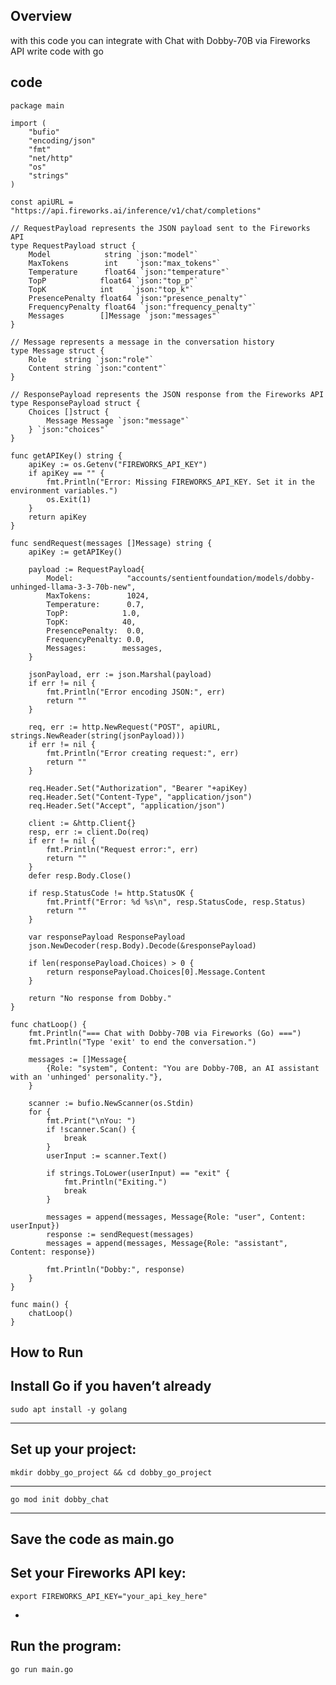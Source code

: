 Overview
-
 with this code you can integrate with Chat with Dobby-70B via Fireworks API
 write code with go
 
code
-
	package main
	
	import (
		"bufio"
		"encoding/json"
		"fmt"
		"net/http"
		"os"
		"strings"
	)
	
	const apiURL = "https://api.fireworks.ai/inference/v1/chat/completions"
	
	// RequestPayload represents the JSON payload sent to the Fireworks API
	type RequestPayload struct {
		Model            string `json:"model"`
		MaxTokens        int    `json:"max_tokens"`
		Temperature      float64 `json:"temperature"`
		TopP            float64 `json:"top_p"`
		TopK            int    `json:"top_k"`
		PresencePenalty float64 `json:"presence_penalty"`
		FrequencyPenalty float64 `json:"frequency_penalty"`
		Messages        []Message `json:"messages"`
	}
	
	// Message represents a message in the conversation history
	type Message struct {
		Role    string `json:"role"`
		Content string `json:"content"`
	}
	
	// ResponsePayload represents the JSON response from the Fireworks API
	type ResponsePayload struct {
		Choices []struct {
			Message Message `json:"message"`
		} `json:"choices"`
	}
	
	func getAPIKey() string {
		apiKey := os.Getenv("FIREWORKS_API_KEY")
		if apiKey == "" {
			fmt.Println("Error: Missing FIREWORKS_API_KEY. Set it in the environment variables.")
			os.Exit(1)
		}
		return apiKey
	}
	
	func sendRequest(messages []Message) string {
		apiKey := getAPIKey()
		
		payload := RequestPayload{
			Model:            "accounts/sentientfoundation/models/dobby-unhinged-llama-3-3-70b-new",
			MaxTokens:        1024,
			Temperature:      0.7,
			TopP:            1.0,
			TopK:            40,
			PresencePenalty:  0.0,
			FrequencyPenalty: 0.0,
			Messages:        messages,
		}
	
		jsonPayload, err := json.Marshal(payload)
		if err != nil {
			fmt.Println("Error encoding JSON:", err)
			return ""
		}
	
		req, err := http.NewRequest("POST", apiURL, strings.NewReader(string(jsonPayload)))
		if err != nil {
			fmt.Println("Error creating request:", err)
			return ""
		}
	
		req.Header.Set("Authorization", "Bearer "+apiKey)
		req.Header.Set("Content-Type", "application/json")
		req.Header.Set("Accept", "application/json")
	
		client := &http.Client{}
		resp, err := client.Do(req)
		if err != nil {
			fmt.Println("Request error:", err)
			return ""
		}
		defer resp.Body.Close()
	
		if resp.StatusCode != http.StatusOK {
			fmt.Printf("Error: %d %s\n", resp.StatusCode, resp.Status)
			return ""
		}
	
		var responsePayload ResponsePayload
		json.NewDecoder(resp.Body).Decode(&responsePayload)
	
		if len(responsePayload.Choices) > 0 {
			return responsePayload.Choices[0].Message.Content
		}
	
		return "No response from Dobby."
	}
	
	func chatLoop() {
		fmt.Println("=== Chat with Dobby-70B via Fireworks (Go) ===")
		fmt.Println("Type 'exit' to end the conversation.")
	
		messages := []Message{
			{Role: "system", Content: "You are Dobby-70B, an AI assistant with an 'unhinged' personality."},
		}
	
		scanner := bufio.NewScanner(os.Stdin)
		for {
			fmt.Print("\nYou: ")
			if !scanner.Scan() {
				break
			}
			userInput := scanner.Text()
	
			if strings.ToLower(userInput) == "exit" {
				fmt.Println("Exiting.")
				break
			}
	
			messages = append(messages, Message{Role: "user", Content: userInput})
			response := sendRequest(messages)
			messages = append(messages, Message{Role: "assistant", Content: response})
	
			fmt.Println("Dobby:", response)
		}
	}
	
	func main() {
		chatLoop()
	}


How to Run	
-----------------
Install Go if you haven’t already	
---------------------------------
	sudo apt install -y golang
--------------------------------
Set up your project:
--------------------------------
	mkdir dobby_go_project && cd dobby_go_project
----------------------------------------------
	go mod init dobby_chat
--------------------------
Save the code as main.go
--------------------
Set your Fireworks API key:
-
	export FIREWORKS_API_KEY="your_api_key_here"
-
Run the program:
-
	go run main.go

